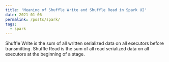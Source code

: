 ```yaml
---
title: 'Meaning of Shuffle Write and Shuffle Read in Spark UI'
date: 2021-01-06
permalink: /posts/spark/
tags:
  - spark
---
```


Shuffle Write is the sum of all written serialized data on all executors before transmitting.
Shuffle Read is the sum of all read serialized data on all executors at the beginning of a stage.
